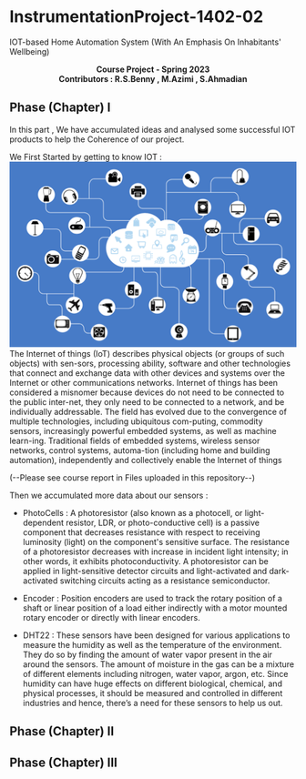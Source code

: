 # InstrumentationProject-1402-02
IOT-based Home Automation System (With An Emphasis On Inhabitants' Wellbeing)
<p  align="center"> <b> Course Project - Spring 2023  <br> Contributors : R.S.Benny , M.Azimi , S.Ahmadian </b>
</p>

## Phase (Chapter) I
In this part , We have accumulated ideas and analysed some successful IOT products to help the Coherence of our project.

We First Started by getting to know IOT :
![](./iot.png)
The Internet of things (IoT) describes physical objects (or groups of such objects) with sen-sors, processing ability, software and other technologies that connect and exchange data with other devices and systems over the Internet or other communications networks. Internet of things has been considered a misnomer because devices do not need to be connected to the public inter-net, they only need to be connected to a network, and be individually addressable.
The field has evolved due to the convergence of multiple technologies, including ubiquitous com-puting, commodity sensors, increasingly powerful embedded systems, as well as machine learn-ing. Traditional fields of embedded systems, wireless sensor networks, control systems, automa-tion (including home and building automation), independently and collectively enable the Internet of things 

(--Please see course report in Files uploaded in this repository--) 

Then we accumulated more data about our sensors :

- PhotoCells : A photoresistor (also known as a photocell, or light-dependent resistor, LDR, or photo-conductive cell) is a passive component that decreases resistance with respect to receiving luminosity (light) on the component's sensitive surface. The resistance of a photoresistor decreases with increase in incident light intensity; in other words, it exhibits photoconductivity. A photoresistor can be applied in light-sensitive detector circuits and light-activated and dark-activated switching circuits acting as a resistance semiconductor.
  
- Encoder : Position encoders are used to track the rotary position of a shaft or linear position of a load either indirectly with a motor mounted rotary encoder or directly with linear encoders.

- DHT22 : These sensors have been designed for various applications to measure the humidity as well as the temperature of the environment. They do so by finding the amount of water vapor present in the air around the sensors. The amount of moisture in the gas can be a mixture of different elements including nitrogen, water vapor, argon, etc. Since humidity can have huge effects on different biological, chemical, and physical processes, it should be measured and controlled in different industries and hence, there’s a need for these sensors to help us out.


## Phase (Chapter) II

## Phase (Chapter) III
